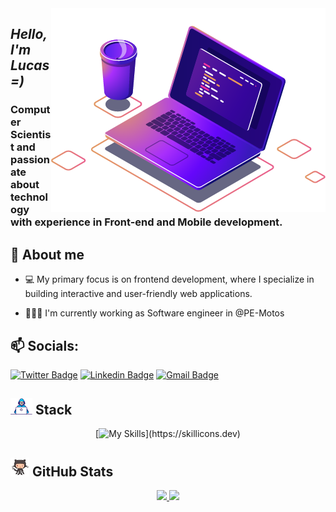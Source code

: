    <img src=".github/computer.png"  align="right" alt="Computador">

**_<h2 align="left">Hello, I'm Lucas =)_**

<h3>Computer Scientist and passionate about technology with experience in Front-end and Mobile development.</h3>

**<h2>💬 About me**</h2>

- 💻 My primary focus is on frontend development, where I specialize in building interactive and user-friendly web applications.

- 👨🏻‍💻 I'm currently working as Software engineer in @PE-Motos



**<h2>📫 Socials: </h2>**

[![Twitter Badge](https://img.shields.io/badge/-@dlucascampelo-6633cc?style=flat-square&labelColor=6633cc&logo=twitter&logoColor=white&link=https://twitter.com/dlucascampelo)](https://twitter.com/dlucascampelo)
[![Linkedin Badge](https://img.shields.io/badge/-Lucas%20Campelo-6633cc?style=flat-square&logo=Linkedin&logoColor=&link=https://https://www.linkedin.com/in/lucas-campelo-858562186/)](https://www.linkedin.com/in/dlucascampelo)
[![Gmail Badge](https://img.shields.io/badge/-dvlucascampelo@gmail.com-6633cc?style=flat-square&logo=Gmail&logoColor=white&link=mailto:diego.schell.f@gmail.com)](mailto:dvlucascampelo@gmail.com)

**<h2 ><img src=".github/de.gif" width="35px"> Stack**</h2>

 <div align="center" style="display: inline_block">

[![My Skills](https://skillicons.dev/icons?i=js,typescript,html,css,react,nextjs,vuejs,nodejs,jest,vite,tailwind,styledcomponents,)](https://skillicons.dev)

</div>

**<h2><img src=".github/octocat.gif" width="30px"> GitHub Stats**</h2>

<div align="center">
  <a href="https://github.com/dlucascampelo">
  <img height="160em" src="https://github-readme-stats.vercel.app/api?username=dlucascampelo&count_private=true&theme=radical"/>
  <img height="160em" src="https://github-readme-stats.vercel.app/api/top-langs/?username=dlucascampelo&layout=compact&langs_count=7&theme=radical"/>
 </div>
